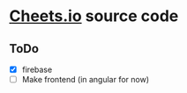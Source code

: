 # [Cheets.io](https://cheets.io) source code

## ToDo

- [x] firebase
- [ ] Make frontend (in angular for now)
